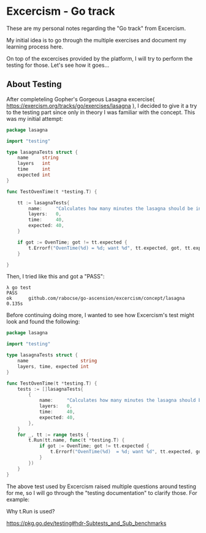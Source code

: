 # Excercism - Go track

These are my personal notes regarding the "Go track" from Excercism.

My initial idea is to go through the multiple exercises and document my learning process here. 

On top of the excercises provided by the platform, I will try to perform the testing for those. Let's see how it goes...


## About Testing

After completeling Gopher's Gorgeous Lasagna excercise(
https://exercism.org/tracks/go/exercises/lasagna ), I decided to give it a try to the testing part since only in theory I was familiar with the concept. This was my initial attempt:

```go
package lasagna

import "testing"

type lasagnaTests struct {
	name     string
	layers   int
	time     int
	expected int
}

func TestOvenTime(t *testing.T) {

	tt := lasagnaTests{
		name:     "Calculates how many minutes the lasagna should be in the oven",
		layers:   0,
		time:     40,
		expected: 40,
	}

	if got := OvenTime; got != tt.expected {
		t.Errorf("OvenTime(%d) = %d; want %d", tt.expected, got, tt.expected)
	}

}
```

Then, I tried like this and got a "PASS":

```
λ go test
PASS
ok      github.com/rabocse/go-ascension/excercism/concept/lasagna       0.135s
```

Before continuing doing more, I wanted to see how Excercism's test might look and found the following:

```go
package lasagna

import "testing"

type lasagnaTests struct {
	name                   string
	layers, time, expected int
}

func TestOvenTime(t *testing.T) {
	tests := []lasagnaTests{
		{
			name:     "Calculates how many minutes the lasagna should be in the oven",
			layers:   0,
			time:     40,
			expected: 40,
		},
	}
	for _, tt := range tests {
		t.Run(tt.name, func(t *testing.T) {
			if got := OvenTime; got != tt.expected {
				t.Errorf("OvenTime(%d)  = %d; want %d", tt.expected, got, tt.expected)
			}
		})
	}
}
```

The above test used by Excercism raised multiple questions around testing for me, so I will go through the "testing documentation" to clarify those. For example:

Why t.Run is used? 

https://pkg.go.dev/testing#hdr-Subtests_and_Sub_benchmarks








